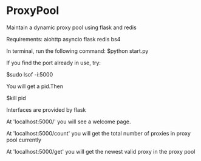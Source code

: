 # ProxyPool
Maintain a dynamic proxy pool using flask and redis

Requirements:
aiohttp
asyncio
flask
redis
bs4

In terminal, run the following command: 
$python start.py

If you find the port already in use, try:

$sudo lsof -i:5000

You will get a pid.Then

$kill pid

Interfaces are provided by flask

At 'localhost:5000/' you will see a welcome page.

At 'localhost:5000/count' you will get the total number of proxies in proxy pool currently

At 'localhost:5000/get' you will get the newest valid proxy in the proxy pool
